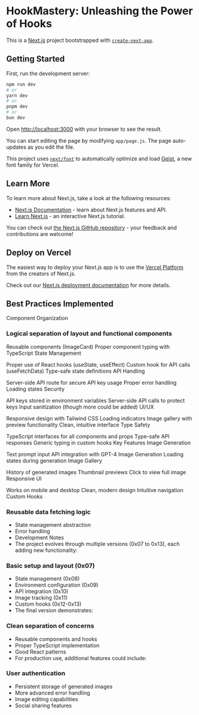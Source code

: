 # HookMastery: Unleashing the Power of Hooks

This is a [Next.js](https://nextjs.org) project bootstrapped with [`create-next-app`](https://nextjs.org/docs/app/api-reference/cli/create-next-app).

## Getting Started

First, run the development server:

```bash
npm run dev
# or
yarn dev
# or
pnpm dev
# or
bun dev
```

Open [http://localhost:3000](http://localhost:3000) with your browser to see the result.

You can start editing the page by modifying `app/page.js`. The page auto-updates as you edit the file.

This project uses [`next/font`](https://nextjs.org/docs/app/building-your-application/optimizing/fonts) to automatically optimize and load [Geist](https://vercel.com/font), a new font family for Vercel.

## Learn More

To learn more about Next.js, take a look at the following resources:

- [Next.js Documentation](https://nextjs.org/docs) - learn about Next.js features and API.
- [Learn Next.js](https://nextjs.org/learn) - an interactive Next.js tutorial.

You can check out [the Next.js GitHub repository](https://github.com/vercel/next.js) - your feedback and contributions are welcome!

## Deploy on Vercel

The easiest way to deploy your Next.js app is to use the [Vercel Platform](https://vercel.com/new?utm_medium=default-template&filter=next.js&utm_source=create-next-app&utm_campaign=create-next-app-readme) from the creators of Next.js.

Check out our [Next.js deployment documentation](https://nextjs.org/docs/app/building-your-application/deploying) for more details.

## Best Practices Implemented

Component Organization

### Logical separation of layout and functional components

Reusable components (ImageCard)
Proper component typing with TypeScript
State Management

Proper use of React hooks (useState, useEffect)
Custom hook for API calls (useFetchData)
Type-safe state definitions
API Handling

Server-side API route for secure API key usage
Proper error handling
Loading states
Security

API keys stored in environment variables
Server-side API calls to protect keys
Input sanitization (though more could be added)
UI/UX

Responsive design with Tailwind CSS
Loading indicators
Image gallery with preview functionality
Clean, intuitive interface
Type Safety

TypeScript interfaces for all components and props
Type-safe API responses
Generic typing in custom hooks
Key Features
Image Generation

Text prompt input
API integration with GPT-4 Image Generation
Loading states during generation
Image Gallery

History of generated images
Thumbnail previews
Click to view full image
Responsive UI

Works on mobile and desktop
Clean, modern design
Intuitive navigation
Custom Hooks

### Reusable data fetching logic

- State management abstraction
- Error handling
- Development Notes
- The project evolves through multiple versions (0x07 to 0x13), each adding new functionality:

### Basic setup and layout (0x07)

- State management (0x08)
- Environment configuration (0x09)
- API integration (0x10)
- Image tracking (0x11)
- Custom hooks (0x12-0x13)
- The final version demonstrates:

### Clean separation of concerns

- Reusable components and hooks
- Proper TypeScript implementation
- Good React patterns
- For production use, additional features could include:

### User authentication

- Persistent storage of generated images
- More advanced error handling
- Image editing capabilities
- Social sharing features
